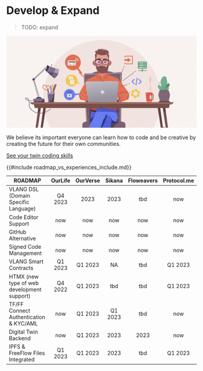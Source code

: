 # Develop & Expand

>TODO: expand

<!-- ![](img/coder_certificate.png)   -->

![](img/coder1.png)  

We believe its important everyone can learn how to code and be creative by creating the future for their own communities.

[See your twin coding skills](skills/creativity/coding/creativity_coder.md)


{{#include roadmap_vs_experiences_include.md}}

| **ROADMAP**                                | OurLife | OurVerse |  Sikana | Floweavers | Protocol.me |
|--------------------------------------------|:-------:|:--------:|:-------:|:----------:|:-----------:|
| VLANG DSL (Domain Specific Language)       | Q4 2023 |   2023   |   2023  |     tbd    |     now     |
| Code Editor Support                        |   now   |    now   |   now   |     now    |     now     |
| GitHub Alternative                         |   now   |    now   |   now   |     now    |     now     |
| Signed Code Management                     |   now   |    now   | now     | now        | now         |
| VLANG Smart Contracts                      | Q1 2023 |  Q1 2023 | NA      | tbd        | Q1 2023     |
| HTMX (new type of web development support) | Q4 2022 | Q1 2023  | tbd     | tbd        | Q1 2023     |
| TF/FF Connect Authentication & KYC/AML     | now     | Q1 2023  | Q1 2023 | tbd        | now         |
| Digital Twin Backend                       | now     | Q1 2023  | 2023    | 2023       | now         |
| IPFS & FreeFlow Files Integrated           | Q1 2023 | Q1 2023  | 2023    | tbd        | Q1 2023     |
